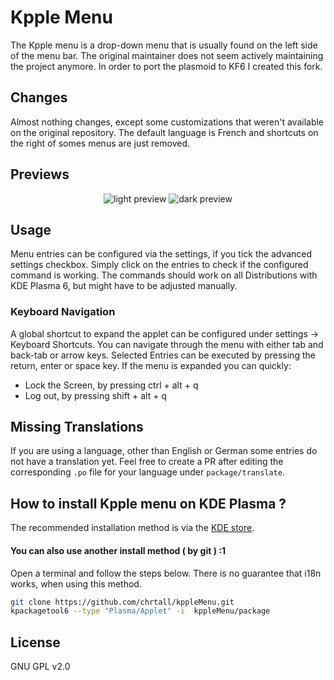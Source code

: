 # Kpple Menu
The Kpple menu is a drop-down menu that is usually found on the left side of the menu bar.
The original maintainer does not seem actively maintaining the project anymore. In order to port the plasmoid to KF6 I created this fork.

## Changes

Almost nothing changes, except some customizations that weren't available on the original repository. The default language is French and shortcuts on the right of somes menus are just removed.

## Previews

<p align="center">
    <img src="screenshots/light_kppleMenu.png" alt="light preview"> <img src="screenshots/dark_kppleMenu.png" alt="dark preview">
</p>

## Usage

Menu entries can be configured via the settings, if you tick the advanced settings checkbox.
Simply click on the entries to check if the configured command is working.
The commands should work on all Distributions with KDE Plasma 6, but might have to be adjusted manually.

### Keyboard Navigation

A global shortcut to expand the applet can be configured under settings -> Keyboard Shortcuts.
You can navigate through the menu with either tab and back-tab or arrow keys.
Selected Entries can be executed by pressing the return, enter or space key.
If the menu is expanded you can quickly:
- Lock the Screen, by pressing ctrl + alt + q
- Log out, by pressing shift + alt + q

## Missing Translations

If you are using a language, other than English or German some entries do not have a translation yet.
Feel free to create a PR after editing the corresponding `.po` file for your language under `package/translate`.

## How to install Kpple menu on KDE Plasma ?

The recommended installation method is via the [KDE store](https://store.kde.org/p/2164679).


#### You can also use another install method ( by git ) :1

Open a terminal and follow the steps below.
There is no guarantee that i18n works, when using this method.

```bash
git clone https://github.com/chrtall/kppleMenu.git
kpackagetool6 --type "Plasma/Applet" -i  kppleMenu/package
```

## License

GNU GPL v2.0

